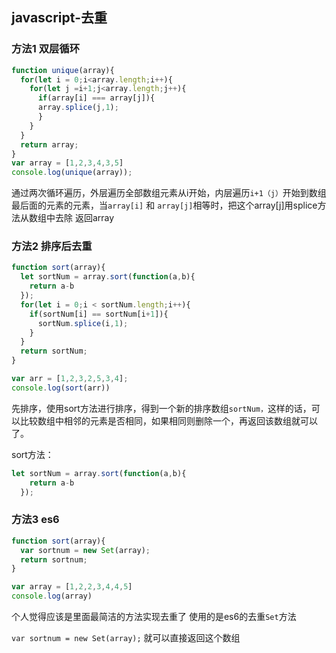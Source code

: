 ## javascript-去重
### 方法1 双层循环
```javascript
function unique(array){
  for(let i = 0;i<array.length;i++){
    for(let j =i+1;j<array.length;j++){
      if(array[i] === array[j]){
      array.splice(j,1);
      }
    }
  }
  return array;
}
var array = [1,2,3,4,3,5]
console.log(unique(array));
```

通过两次循环遍历，外层遍历全部数组元素从i开始，内层遍历`i+1（j）`开始到数组最后面的元素的元素，当`array[i]` 和 `array[j]`相等时，把这个array[j]用splice方法从数组中去除
返回array

### 方法2 排序后去重

```javascript
function sort(array){
  let sortNum = array.sort(function(a,b){
    return a-b
  });
  for(let i = 0;i < sortNum.length;i++){
    if(sortNum[i] == sortNum[i+1]){
      sortNum.splice(i,1);
    }
  }
  return sortNum;
}

var arr = [1,2,3,2,5,3,4];
console.log(sort(arr))
```
先排序，使用sort方法进行排序，得到一个新的排序数组`sortNum，`这样的话，可以比较数组中相邻的元素是否相同，如果相同则删除一个，再返回该数组就可以了。

sort方法：
```javascript
let sortNum = array.sort(function(a,b){
    return a-b
  });
```

### 方法3 es6
```javascript
function sort(array){
  var sortnum = new Set(array);
  return sortnum;
}

var array = [1,2,2,3,4,4,5]
console.log(array)
```
个人觉得应该是里面最简洁的方法实现去重了
使用的是es6的去重`Set`方法

`
var sortnum = new Set(array);
`
就可以直接返回这个数组